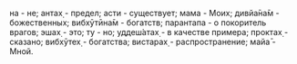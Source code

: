 на - не; антах̣ - предел; асти - существует; мама - Моих; дивйа̄на̄м - божественных; вибхӯтӣна̄м - богатств; парантапа - о покоритель врагов; эшах̣ - это; ту - но; уддеш́атах̣ - в качестве примера; проктах̣ - сказано; вибхӯтех̣ - богатства; вистарах̣ - распространение; майа̄ - Мной.